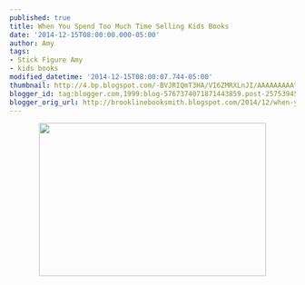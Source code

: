 ```yaml
---
published: true
title: When You Spend Too Much Time Selling Kids Books
date: '2014-12-15T08:00:00.000-05:00'
author: Amy
tags:
- Stick Figure Amy
- kids books
modified_datetime: '2014-12-15T08:00:07.744-05:00'
thumbnail: http://4.bp.blogspot.com/-BVJRIQmT3HA/VI6ZMRXLnJI/AAAAAAAAAtw/W9c96q1vccE/s72-c/Ages.jpg
blogger_id: tag:blogger.com,1999:blog-5767374071871443859.post-2575394530628299629
blogger_orig_url: http://brooklinebooksmith.blogspot.com/2014/12/when-you-spend-too-much-time-selling.html
---
```


<div class="separator" style="clear: both; text-align: center;"><a href="http://4.bp.blogspot.com/-BVJRIQmT3HA/VI6ZMRXLnJI/AAAAAAAAAtw/W9c96q1vccE/s1600/Ages.jpg" imageanchor="1" style="margin-left: 1em; margin-right: 1em;"><img border="0" src="http://4.bp.blogspot.com/-BVJRIQmT3HA/VI6ZMRXLnJI/AAAAAAAAAtw/W9c96q1vccE/s1600/Ages.jpg" height="270" width="400" /></a></div><br />